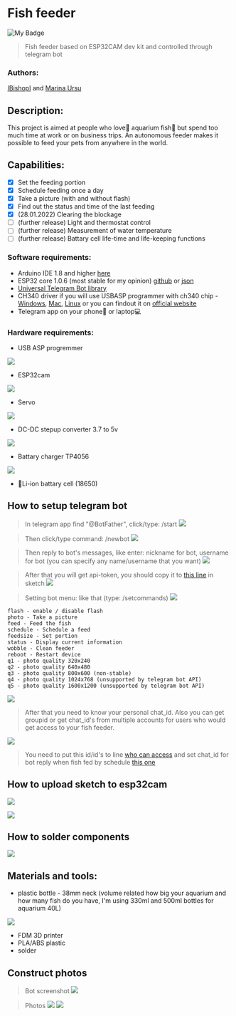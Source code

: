 # Fish feeder
![My Badge](/src/docs/badge_ff.svg)

>Fish feeder based on ESP32CAM dev kit and controlled through telegram bot

### Authors: 
[IBishopI](https://github.com/IBishopI) and [Marina Ursu](https://github.com/marinaursu)

## Description:

This project is aimed at people who love:smiling_face_with_three_hearts: aquarium fish:tropical_fish: but spend too much time at work or on business trips.
An autonomous feeder makes it possible to feed your pets from anywhere in the world.

## Capabilities:
- [x]  Set the feeding portion
- [x]  Schedule feeding once a day
- [x]  Take a picture (with and without flash)
- [x]  Find out the status and time of the last feeding
- [X]  (28.01.2022) Clearing the blockage
- [ ]  (further release) Light and thermostat control
- [ ]  (further release) Measurement of water temperature
- [ ]  (further release) Battary cell life-time and life-keeping functions

### Software requirements:
- Arduino IDE 1.8 and higher [here](https://www.arduino.cc/en/software)
- ESP32 core 1.0.6 (most stable for my opinion) [github](https://github.com/espressif/arduino-esp32) or [json](https://raw.githubusercontent.com/espressif/arduino-esp32/gh-pages/package_esp32_index.json)
- [Universal Telegram Bot library](https://github.com/witnessmenow/Universal-Arduino-Telegram-Bot)
- CH340 driver if you will use USBASP programmer with ch340 chip - [Windows](https://sparks.gogo.co.nz/assets/_site_/downloads/CH34x_Install_Windows_v3_4.zip), [Mac](https://github.com/adrianmihalko/ch340g-ch34g-ch34x-mac-os-x-driver/raw/master/CH34x_Install_V1.5.pkg), [Linux](https://sparks.gogo.co.nz/assets/_site_/downloads/CH340_LINUX.zip "Already built in kernel but if isnt you can download it by click this link") or you can findout it on [official website](http://www.wch.cn/download/ch341ser_zip.html)
- Telegram app on your phone:iphone: or laptop:computer:

### Hardware requirements:
- USB ASP progremmer

![](/src/docs/usb_asp_programmer.png)
- ESP32cam

![](/src/docs/esp_32_cam.png)
- Servo

![](/src/docs/6CH_RC_SG90.png)
- DC-DC stepup converter 3.7 to 5v

![](/src/docs/stepup.png)
- Battary charger TP4056

![](/src/docs/tp4056_type_C.png)
- :battery:Li-ion battary cell (18650)

## How to setup telegram bot
> In telegram app find "@BotFather", click/type: /start 
![](/src/docs/bot_father_1.png)

> Then click/type command: /newbot
![](/src/docs/bot_father_2.png)

> Then reply to bot's messages, like enter: nickname for bot, username for bot (you can specify any name/username that you want)
![](/src/docs/bot_father_3.png)

> After that you will get api-token, you should copy it to [this line](https://github.com/IBishopI/fishfeeder_esp32cam_telegram/blob/1f3482a3206f5d00bdcbed5298e4f268f3639a8e/src/Arduino%20IDE%20code/fishfeeder_esp32cam.ino#L21) in sketch
![](/src/docs/bot_father_4.png)

> Setting bot menu: like that (type: /setcommands)
> ![](/src/docs/bot_father_5.png)

```
flash - enable / disable flash
photo - Take a picture
feed - Feed the fish
schedule - Schedule a feed
feedsize - Set portion
status - Display current information
wobble - Clean feeder
reboot - Restart device
q1 - photo quality 320х240
q2 - photo quality 640х480
q3 - photo quality 800x600 (non-stable)
q4 - photo quality 1024x768 (unsupported by telegram bot API)
q5 - photo quality 1600x1200 (unsupported by telegram bot API)
```
>  
![](/src/docs/bot_father_6.png)

> After that you need to know your personal chat_id. Also you can get groupid or get chat_id's from multiple accounts for users who would get access to your fish feeder.

![](/src/docs/bot_idbot_1.png)
> You need to put this id/id's to line [who can access](https://github.com/IBishopI/fishfeeder_esp32cam_telegram/blob/1f3482a3206f5d00bdcbed5298e4f268f3639a8e/src/Arduino%20IDE%20code/fishfeeder_esp32cam.ino#L76) and set chat_id for bot reply when fish fed by schedule [this one](https://github.com/IBishopI/fishfeeder_esp32cam_telegram/blob/1f3482a3206f5d00bdcbed5298e4f268f3639a8e/src/Arduino%20IDE%20code/fishfeeder_esp32cam.ino#L77)

## How to upload sketch to esp32cam

![](/src/docs/esp32cam_and_programmer.png)

![](/src/docs/upload_sketch.png)

## How to solder components

![](/src/docs/schema.png)

## Materials and tools:
- plastic bottle - 38mm neck (volume related how big your aquarium and how many fish do you have, I'm using 330ml and 500ml bottles for aquarium 40L)

![](/src/docs/pbottle.png)
- FDM 3D printer
- PLA/ABS plastic
- solder

## Construct photos
> Bot screenshot
![](/src/docs/screen_bot.jpg)

> Photos
![](/src/docs/ph1_feeder.jpg)
![](/src/docs/ph2_feeder.jpg)
